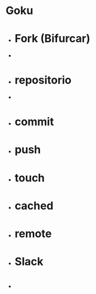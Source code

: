 # Goku
+ # Fork (Bifurcar)
+ 

+ # repositorio
+ 
+ # commit
+ # push
+ # touch
+ # cached
+ # remote
+ # Slack
+ # 
